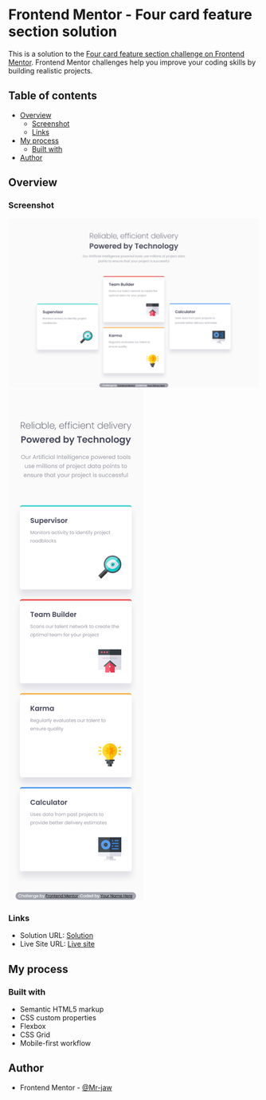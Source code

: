 # Frontend Mentor - Four card feature section solution

This is a solution to the [Four card feature section challenge on Frontend Mentor](https://www.frontendmentor.io/challenges/four-card-feature-section-weK1eFYK). Frontend Mentor challenges help you improve your coding skills by building realistic projects. 

## Table of contents

- [Overview](#overview)
  - [Screenshot](#screenshot)
  - [Links](#links)
- [My process](#my-process)
  - [Built with](#built-with)
- [Author](#author)


## Overview

### Screenshot

![](./screenshot/desktopview.png)
![](./screenshot/mobileview.png)


### Links

- Solution URL: [Solution](https://www.frontendmentor.io/solutions/responsive-four-card-feature-section-using-css-grid-and-flex-EZ4vcAbhhO)
- Live Site URL: [Live site](https://cool-kringle-c7f33d.netlify.app/)

## My process

### Built with

- Semantic HTML5 markup
- CSS custom properties
- Flexbox
- CSS Grid
- Mobile-first workflow


## Author

- Frontend Mentor - [@Mr-jaw](https://www.frontendmentor.io/profile/Mr-jaw)
